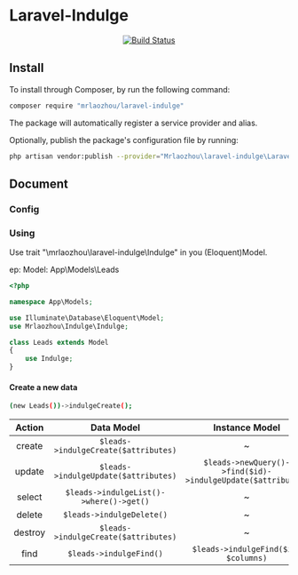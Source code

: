 # Laravel-Indulge
<p align="center">
<a href="http://blog.52laozhou.com"><img src="https://travis-ci.org/laravel/framework.svg" alt="Build Status"></a>
</p>


## Install
To install through Composer, by run the following command:

```bash
composer require "mrlaozhou/laravel-indulge"
```

The package will automatically register a service provider and alias.

Optionally, publish the package's configuration file by running:

``` bash
php artisan vendor:publish --provider="Mrlaozhou\laravel-indulge\LaravelIndulgeServiceProvider"
```

## Document

### Config



### Using

Use trait "\mrlaozhou\laravel-indulge\Indulge" in you (Eloquent)Model.

ep: 
    Model: App\Models\Leads
	
```php
<?php

namespace App\Models;

use Illuminate\Database\Eloquent\Model;
use Mrlaozhou\Indulge\Indulge;

class Leads extends Model
{
    use Indulge;
}
```

#### Create a new data

```bash
(new Leads())->indulgeCreate();
```

| 		Action		 |      Data Model      |      Instance Model      |    
|:-------:|:-------------:| :----------:|
|  create  |     `$leads->indulgeCreate($attributes)`    |   ~   |
|  update  |     `$leads->indulgeUpdate($attributes)`    |   `$leads->newQuery()->find($id)->indulgeUpdate($attributes)`   |
|  select  |     `$leads->indulgeList()->where()->get()`   |   ~   |
|  delete  |     `$leads->indulgeDelete()`    |   ~   |
|  destroy |     `$leads->indulgeCreate($attributes)`    |   ~   |
|  find    |     `$leads->indulgeFind()`    |   `$leads->indulgeFind($id, $columns)`   |
